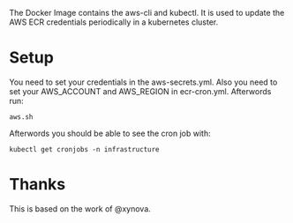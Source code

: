 The Docker Image contains the aws-cli and kubectl. It is used to update the AWS ECR credentials periodically in a kubernetes cluster.

# Setup

You need to set your credentials in the aws-secrets.yml. Also you need to set your AWS_ACCOUNT and AWS_REGION in ecr-cron.yml.
Afterwords run:

	aws.sh

Afterwords you should be able to see the cron job with:

	kubectl get cronjobs -n infrastructure

# Thanks

This is based on the work of @xynova.

